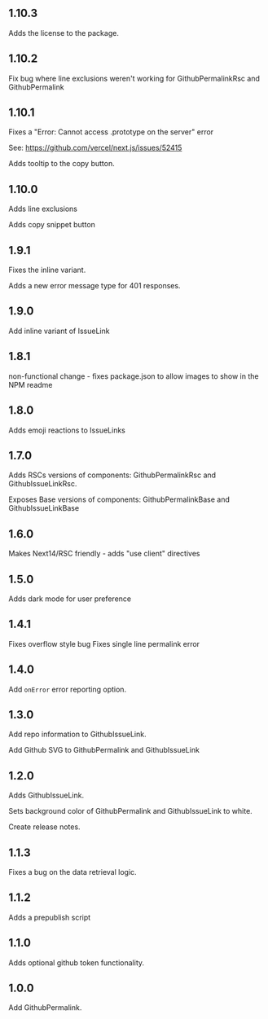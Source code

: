 
## 1.10.3

Adds the license to the package. 

## 1.10.2 

Fix bug where line exclusions weren't working for GithubPermalinkRsc and GithubPermalink

## 1.10.1

Fixes a "Error: Cannot access .prototype on the server" error 

See: https://github.com/vercel/next.js/issues/52415

Adds tooltip to the copy button.

## 1.10.0 

Adds line exclusions

Adds copy snippet button 

## 1.9.1

Fixes the inline variant. 

Adds a new error message type for 401 responses.

## 1.9.0

Add inline variant of IssueLink


## 1.8.1

non-functional change - fixes package.json to allow images to show in the NPM readme

## 1.8.0 

Adds emoji reactions to IssueLinks

## 1.7.0 

Adds RSCs versions of components: GithubPermalinkRsc and GithubIssueLinkRsc. 

Exposes Base versions of components: GithubPermalinkBase and GithubIssueLinkBase 

## 1.6.0 

Makes Next14/RSC friendly - adds "use client" directives 

## 1.5.0

Adds dark mode for user preference

## 1.4.1

Fixes overflow style bug
Fixes single line permalink error


## 1.4.0 

Add `onError` error reporting option.

## 1.3.0 

Add repo information to GithubIssueLink. 

Add Github SVG to GithubPermalink and GithubIssueLink

## 1.2.0 

Adds GithubIssueLink. 

Sets background color of GithubPermalink and GithubIssueLink to white. 

Create release notes. 


## 1.1.3

Fixes a bug on the data retrieval logic. 

## 1.1.2

Adds a prepublish script 

## 1.1.0

Adds optional github token functionality. 

## 1.0.0

Add GithubPermalink.






